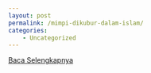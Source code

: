 ```yaml
---
layout: post
permalink: /mimpi-dikubur-dalam-islam/
categories:
    - Uncategorized
---
```


[Baca Selengkapnya](/05)